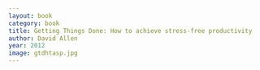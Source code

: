 ```yaml
---
layout: book
category: book
title: Getting Things Done: How to achieve stress-free productivity
author: David Allen
year: 2012
image: gtdhtasp.jpg
---
```

